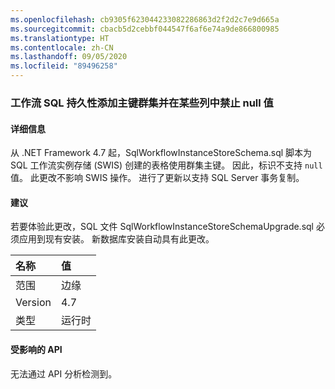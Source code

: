 ```yaml
---
ms.openlocfilehash: cb9305f623044233082286863d2f2d2c7e9d665a
ms.sourcegitcommit: cbacb5d2cebbf044547f6af6e74a9de866800985
ms.translationtype: HT
ms.contentlocale: zh-CN
ms.lasthandoff: 09/05/2020
ms.locfileid: "89496258"
---
```

### <a name="workflow-sql-persistence-adds-primary-key-clusters-and-disallows-null-values-in-some-columns"></a>工作流 SQL 持久性添加主键群集并在某些列中禁止 null 值

#### <a name="details"></a>详细信息

从 .NET Framework 4.7 起，SqlWorkflowInstanceStoreSchema.sql 脚本为 SQL 工作流实例存储 (SWIS) 创建的表格使用群集主键。 因此，标识不支持 <code>null</code> 值。 此更改不影响 SWIS 操作。 进行了更新以支持 SQL Server 事务复制。

#### <a name="suggestion"></a>建议

若要体验此更改，SQL 文件 SqlWorkflowInstanceStoreSchemaUpgrade.sql 必须应用到现有安装。 新数据库安装自动具有此更改。

| 名称    | 值       |
|:--------|:------------|
| 范围   |边缘|
|Version|4.7|
|类型|运行时|

#### <a name="affected-apis"></a>受影响的 API

无法通过 API 分析检测到。

<!--

#### Affected APIs

Not detectable via API analysis.

-->

